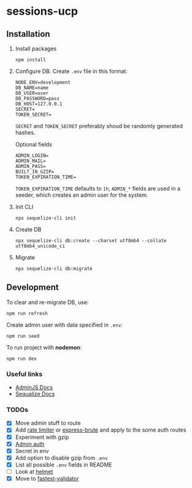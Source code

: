 # sessions-ucp

## Installation

1. Install packages
    ```
    npm install
    ```

2. Configure DB. Create `.env` file in this format:
    ```
    NODE_ENV=development
    DB_NAME=name
    DB_USER=user
    DB_PASSWORD=pass
    DB_HOST=127.0.0.1
    SECRET=
    TOKEN_SECRET=
    ```
    `SECRET` and `TOKEN_SECRET` preferably shoud be randomly generated hashes.

    Optional fields
    ```
    ADMIN_LOGIN=
    ADMIN_MAIL=
    ADMIN_PASS=
    BUILT_IN_GZIP=
    TOKEN_EXPIRATION_TIME=
    ```

    `TOKEN_EXPIRATION_TIME` defaults to `1h`, `ADMIN_*` fields are used in a seeder, which creates an admin user for the system.

3. Init CLI
    ```
    npx sequelize-cli init
    ```

4. Create DB
    ```
    npx sequelize-cli db:create --charset utf8mb4 --collate utf8mb4_unicode_ci
    ```

5. Migrate
    ```
    npx sequelize-cli db:migrate
    ```


## Development

To clear and re-migrate DB, use:
```
npm run refresh
```

Create admin user with data specified in `.env`:
```
npm run seed
```


To run project with **nodemon**:
```
npm run dev
```

### Useful links

- [AdminJS Docs](https://docs.adminjs.co/)
- [Sequalize Docs](https://sequelize.org/v7/)

### TODOs

- [x] Move admin stuff to route
- [x] Add [rate limiter](https://www.npmjs.com/package/express-rate-limit) or [express-brute](https://www.npmjs.com/package/express-brute) and apply to the some auth routes
- [x] Experiment with gzip
- [x] [Admin auth](https://docs.adminjs.co/tutorial-rbac.html)
- [x] Secret in env
- [x] Add option to disable gzip from `.env`
- [x] List all possible `.env` fields in README
- [ ] Look at [helmet](https://www.npmjs.com/package/helmet)
- [x] Move to [fastest-validator](https://www.npmjs.com/package/fastest-validator)